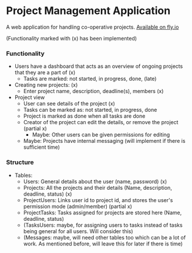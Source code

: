 # Project Management Application

A web application for handling co-operative projects.
[Available on fly.io](http://tsoha-project-management-app.fly.dev/)

(Functionality marked with (x) has been implemented)

### Functionality

- Users have a dashboard that acts as an overview of ongoing projects that they are a part of (x)
  - Tasks are marked: not started, in progress, done, (late)
- Creating new projects: (x)
  - Enter project name, description, deadline(s), members (x)
- Project view
  - User can see details of the project (x)
  - Tasks can be marked as: not started, in progress, done
  - Project is marked as done when all tasks are done
  - Creator of the project can edit the details, or remove the project (partial x)
    - Maybe: Other users can be given permissions for editing
  - Maybe: Projects have internal messaging (will implement if there is sufficient time)

### Structure

- Tables:
  - Users: General details about the user (name, password) (x)
  - Projects: All the projects and their details (Name, description, deadline, status) (x)
  - ProjectUsers: Links user id to project id, and stores the user's permission mode (admin/member) (partial x)
  - ProjectTasks: Tasks assigned for projects are stored here (Name, deadline, status)
  - (TasksUsers: maybe, for assigning users to tasks instead of tasks being general for all users. Will consider this)
  - (Messages: maybe, will need other tables too which can be a lot of work. As mentioned before, will leave this for later if there is time)
